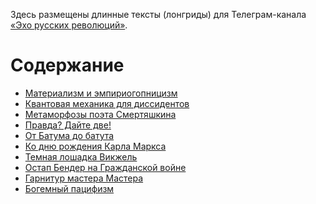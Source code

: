 Здесь размещены длинные тексты (лонгриды) для Телеграм-канала [«Эхо русских революций»](https://t.me/channel_1917).

# Содержание
* [Материализм и эмпириогопницизм](/echo-1917/materializm)
* [Квантовая механика для диссидентов](/echo-1917/political-honest-smart)
* [Метаморфозы поэта Смертяшкина](/echo-1917/smertyashkin)
* [Правда? Дайте две!](/echo-1917/pravda-i-shumhin)
* [От Батума до батута](/echo-1917/batum)
* [Ко дню рождения Карла Маркса](/echo-1917/dr-marksa)
* [Темная лошадка Викжель](/echo-1917/vikjel)
* [Остап Бендер на Гражданской войне](/echo-1917/ostap-na-grajdanskoy)
* [Гарнитур мастера Мастера](/echo-1917/bulgakov-12-stulyev)
* [Богемный пацифизм](/echo-1917/bogemniy-pacifizm)

<!--
Их можно также найти в моем [boosty-блоге](https://boosty.to/channel-1917), где есть все необходимое для того, чтобы финансово поддержать усилия автора по исследованию феноменов 1905-1907 и 1917 гг.

Этот `README`-файл является главной страницей сайта, размещенного на gh-pages, поэтому cсылки в разделе «Содержание» не работают в репозитории Github. Начните просмотр [здесь](https://yababay.github.io/boosty-1917).

# Содержание

* [Темная лошадка Викжель](./vikjel)
* [Непредсказуемое прошлое Владимира Владимировича](./nepredskazuemoe-proshloe-vv)
* [«Чтобы пузом на врага лечь...»](articles/puzom-na-vraga)
* [Богемный милитаризм](articles/bogemniy-militarizm)
* [Поэтиное сердце](articles/poetinoe-serdtse)
* [Фрагменты из книги Марины Цветаевой «Вольный проезд»](articles/volniy-proezd)
* [Как Марина Цветаева «убила свою собственную трехлетнюю дочь»](articles/ubila-rebenka)
* [Бертран Рассел о Советах](articles/rassel-sovety)
* [Почему я отключил комментарии](articles/no-comments)
* [Шелдон и Ильич](articles/sheldon)
* [Бронепоезда Белой армии](articles/bronepoezd)
-->
